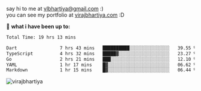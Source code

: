 say hi to me at [vlbhartiya@gmail.com](mailto:vlbhartiya@gmail.com) :)<br/>
you can see my portfolio at [virajbhartiya.com](https://virajbhartiya.com) :D<br/>


🚀 **what i have been up to:**

<!--START_SECTION:waka-->

```txt
Total Time: 19 hrs 13 mins

Dart                7 hrs 43 mins   ██████████░░░░░░░░░░░░░░░   39.55 %
TypeScript          4 hrs 32 mins   █████▓░░░░░░░░░░░░░░░░░░░   23.27 %
Go                  2 hrs 21 mins   ███░░░░░░░░░░░░░░░░░░░░░░   12.10 %
YAML                1 hr 17 mins    █▓░░░░░░░░░░░░░░░░░░░░░░░   06.62 %
Markdown            1 hr 15 mins    █▓░░░░░░░░░░░░░░░░░░░░░░░   06.44 %
```

<!--END_SECTION:waka-->

<p align="left"> <img src="https://komarev.com/ghpvc/?username=virajbhartiya&color=blue" alt="virajbhartiya" /> </p>
